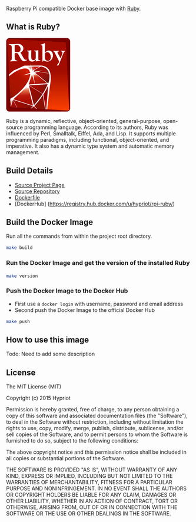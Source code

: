 Raspberry Pi compatible Docker base image with [Ruby](https://www.ruby-lang.org).  

## What is Ruby?

![logo](https://raw.githubusercontent.com/docker-library/docs/master/ruby/logo.png)

Ruby is a dynamic, reflective, object-oriented, general-purpose, open-source programming language. According to its authors, Ruby was influenced by Perl, Smalltalk, Eiffel, Ada, and Lisp. It supports multiple programming paradigms, including functional, object-oriented, and imperative. It also has a dynamic type system and automatic memory management.

## Build Details
- [Source Project Page](https://github.com/hypriot)
- [Source Repository](https://github.com/hypriot/rpi-ruby)
- [Dockerfile](https://github.com/hypriot/rpi-ruby/blob/master/Dockerfile)
- [DockerHub] (https://registry.hub.docker.com/u/hypriot/rpi-ruby/)

## Build the Docker Image
Run all the commands from within the project root directory.

```bash
make build
```

### Run the Docker Image and get the version of the installed Ruby
```bash
make version
```

### Push the Docker Image to the Docker Hub
* First use a `docker login` with username, password and email address
* Second push the Docker Image to the official Docker Hub

```bash
make push
```

## How to use this image

Todo: Need to add some description

## License

The MIT License (MIT)

Copyright (c) 2015 Hypriot

Permission is hereby granted, free of charge, to any person obtaining a copy
of this software and associated documentation files (the "Software"), to deal
in the Software without restriction, including without limitation the rights
to use, copy, modify, merge, publish, distribute, sublicense, and/or sell
copies of the Software, and to permit persons to whom the Software is
furnished to do so, subject to the following conditions:

The above copyright notice and this permission notice shall be included in all
copies or substantial portions of the Software.

THE SOFTWARE IS PROVIDED "AS IS", WITHOUT WARRANTY OF ANY KIND, EXPRESS OR
IMPLIED, INCLUDING BUT NOT LIMITED TO THE WARRANTIES OF MERCHANTABILITY,
FITNESS FOR A PARTICULAR PURPOSE AND NONINFRINGEMENT. IN NO EVENT SHALL THE
AUTHORS OR COPYRIGHT HOLDERS BE LIABLE FOR ANY CLAIM, DAMAGES OR OTHER
LIABILITY, WHETHER IN AN ACTION OF CONTRACT, TORT OR OTHERWISE, ARISING FROM,
OUT OF OR IN CONNECTION WITH THE SOFTWARE OR THE USE OR OTHER DEALINGS IN THE
SOFTWARE.
